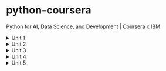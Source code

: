 # python-coursera
Python for AI, Data Science, and Development | Coursera x IBM

<details>
 <summary>Unit 1</summary>
    <ul>
        <li><a href="notebooks/PY0101EN-1-1-Write_your_first_python_code.ipynb">1.1 Basics</a>
        <li><a href="notebooks/PY0101EN-1-2-Strings.ipynb">1.2 Strings</a>
    </ul>
</details>
<details>
 <summary>Unit 2</summary>
    <ul>
        <li><a href="notebooks/PY0101EN-2-1-Tuples.ipynb">2.1 Tuples</a>
        <li><a href="notebooks/PY0101EN-2-2-Lists.ipynb">2.2 Lists</a>
        <li><a href="notebooks/PY0101EN-2-3-Dictionaries.ipynb">2.3 Dictionaries</a>
        <li><a href="notebooks/PY0101EN-2-4-Sets.ipynb">2.4 Sets</a>
    </ul>
</details>
<details>
 <summary>Unit 3</summary>
    <ul>
        <li><a href="notebooks/PY0101EN-3-1-Conditions.ipynb">3.1 Conditions</a>
        <li><a href="notebooks/PY0101EN-3-2-Loops.ipynb">3.2 Loops</a>
        <li><a href="notebooks/PY0101EN-3-3-Functions.ipynb">3.3 Functions</a>
        <li><a href="notebooks/PY0101EN-3-4-ExceptionHandling.ipynb">3.4 Exception Handling</a>
        <li><a href="notebooks/PY0101EN-3-5-Classes.ipynb">3.5 Classes</a>
    </ul>
</details>
<details>
 <summary>Unit 4</summary>
    <ul>
        <li><a href="notebooks/PY0101EN-4-1-ReadFile.ipynb">4.1 Read File</a>
        <li><a href="notebooks/PY0101EN-4-2-WriteFile.ipynb">4.2 Write File</a>
        <li><a href="notebooks/PY0101EN-4-3-Pandas.ipynb">4.3 Pandas</a>
        <li><a href="notebooks/PY0101EN-4-5-Numpy2D.ipynb">4.4 Numpy 1D</a>
        <li><a href="notebooks/PY0101EN-4-5-Numpy2D.ipynb">4.5 Numpy 2d</a>
    </ul>
</details>
<details>
 <summary>Unit 5</summary>
    <ul>
        <li><a href="notebooks/PY0101EN-5-1-Intro_API.ipynb">5.1 API Intro</a>
        <li><a href="notebooks/PY0101EN-5-2-API_2.ipynb">5.2 IBM Watson API</a>
        <li><a href="notebooks/PY0101EN-5-3-HTTPRequests.ipynb">5.3 HTTP Requests</a>
        <li><a href="notebooks/PY0101EN-5-4-WebScrapingReview.ipynb">5.4 Web Scraping</a>
        <li><a href="notebooks/PY0101EN-5-5-FileTypes.ipynb">5.5 Different File Types</a>
    </ul>
</details>
